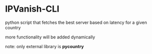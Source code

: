# IPVanish-CLI
python script that fetches the best server based on latency for a given country

more functionality will be added dynamically

note: only external library is **pycountry**
